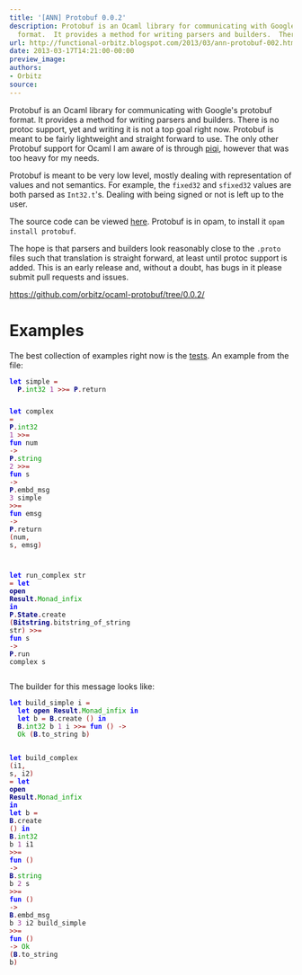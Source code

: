 ```yaml
---
title: '[ANN] Protobuf 0.0.2'
description: Protobuf is an Ocaml library for communicating with Google's protobuf
  format.  It provides a method for writing parsers and builders.  Ther...
url: http://functional-orbitz.blogspot.com/2013/03/ann-protobuf-002.html
date: 2013-03-17T14:21:00-00:00
preview_image:
authors:
- Orbitz
source:
---
```


<p>
Protobuf is an Ocaml library for communicating with Google's protobuf format.  It provides a method for writing parsers and builders.  There is no protoc support, yet and writing it is not a top goal right now.  Protobuf is meant to be fairly lightweight and straight forward to use.  The only other Protobuf support for Ocaml I am aware of is through <a href="http://piqi.org/">piqi</a>, however that was too heavy for my needs.
</p>

<p>
Protobuf is meant to be very low level, mostly dealing with representation of values and not semantics.  For example, the <code>fixed32</code> and <code>sfixed32</code> values are both parsed as <code>Int32.t</code>'s.  Dealing with being signed or not is left up to the user.
</p>

<p>
The source code can be viewed <a href="https://github.com/orbitz/ocaml-protobuf/tree/0.0.2">here</a>.  Protobuf is in opam, to install it <code>opam install protobuf</code>.
</p>

<p>
The hope is that parsers and builders look reasonably close to the <code>.proto</code> files such that translation is straight forward, at least until protoc support is added.  This is an early release and, without a doubt, has bugs in it please submit pull requests and issues.
</p>

<p>
<a href="https://github.com/orbitz/ocaml-protobuf/tree/0.0.2/">https://github.com/orbitz/ocaml-protobuf/tree/0.0.2/</a>
</p>

<h1>Examples</h1>
<p>
The best collection of examples right now is the <a href="https://github.com/orbitz/ocaml-protobuf/blob/0.0.2/lib/protobuf/protobuf_test.ml">tests</a>.  An example from the file:
</p>

<p>
</p><pre><code><b><font color="#0000FF">let</font></b> simple <font color="#990000">=</font>
  <b><font color="#000080">P</font></b><font color="#990000">.</font><font color="#009900">int32</font> <font color="#993399">1</font> <font color="#990000">&gt;&gt;=</font> <b><font color="#000080">P</font></b><font color="#990000">.</font>return

<b><font color="#0000FF">let</font></b> complex <font color="#990000">=</font>
  <b><font color="#000080">P</font></b><font color="#990000">.</font><font color="#009900">int32</font> <font color="#993399">1</font>           <font color="#990000">&gt;&gt;=</font> <b><font color="#0000FF">fun</font></b> num <font color="#990000">-&gt;</font>
  <b><font color="#000080">P</font></b><font color="#990000">.</font><font color="#009900">string</font> <font color="#993399">2</font>          <font color="#990000">&gt;&gt;=</font> <b><font color="#0000FF">fun</font></b> s <font color="#990000">-&gt;</font>
  <b><font color="#000080">P</font></b><font color="#990000">.</font>embd_msg <font color="#993399">3</font> simple <font color="#990000">&gt;&gt;=</font> <b><font color="#0000FF">fun</font></b> emsg <font color="#990000">-&gt;</font>
  <b><font color="#000080">P</font></b><font color="#990000">.</font>return <font color="#990000">(</font>num<font color="#990000">,</font> s<font color="#990000">,</font> emsg<font color="#990000">)</font>

<b><font color="#0000FF">let</font></b> run_complex str <font color="#990000">=</font>
  <b><font color="#0000FF">let</font></b> <b><font color="#000080">open</font></b> <b><font color="#000080">Result</font></b><font color="#990000">.</font><font color="#009900">Monad_infix</font> <b><font color="#0000FF">in</font></b>
  <b><font color="#000080">P</font></b><font color="#990000">.</font><b><font color="#000080">State</font></b><font color="#990000">.</font>create <font color="#990000">(</font><b><font color="#000080">Bitstring</font></b><font color="#990000">.</font>bitstring_of_string str<font color="#990000">)</font>
  <font color="#990000">&gt;&gt;=</font> <b><font color="#0000FF">fun</font></b> s <font color="#990000">-&gt;</font>
  <b><font color="#000080">P</font></b><font color="#990000">.</font>run complex s
</code></pre>


<p>
The builder for this message looks like:
</p>

<p>
</p><pre><code><b><font color="#0000FF">let</font></b> build_simple i <font color="#990000">=</font>
  <b><font color="#0000FF">let</font></b> <b><font color="#000080">open</font></b> <b><font color="#000080">Result</font></b><font color="#990000">.</font><font color="#009900">Monad_infix</font> <b><font color="#0000FF">in</font></b>
  <b><font color="#0000FF">let</font></b> b <font color="#990000">=</font> <b><font color="#000080">B</font></b><font color="#990000">.</font>create <font color="#990000">()</font> <b><font color="#0000FF">in</font></b>
  <b><font color="#000080">B</font></b><font color="#990000">.</font><font color="#009900">int32</font> b <font color="#993399">1</font> i <font color="#990000">&gt;&gt;=</font> <b><font color="#0000FF">fun</font></b> <font color="#990000">()</font> <font color="#990000">-&gt;</font>
  <font color="#009900">Ok</font> <font color="#990000">(</font><b><font color="#000080">B</font></b><font color="#990000">.</font>to_string b<font color="#990000">)</font>

<b><font color="#0000FF">let</font></b> build_complex <font color="#990000">(</font>i1<font color="#990000">,</font> s<font color="#990000">,</font> i2<font color="#990000">)</font> <font color="#990000">=</font>
  <b><font color="#0000FF">let</font></b> <b><font color="#000080">open</font></b> <b><font color="#000080">Result</font></b><font color="#990000">.</font><font color="#009900">Monad_infix</font> <b><font color="#0000FF">in</font></b>
  <b><font color="#0000FF">let</font></b> b <font color="#990000">=</font> <b><font color="#000080">B</font></b><font color="#990000">.</font>create <font color="#990000">()</font> <b><font color="#0000FF">in</font></b>
  <b><font color="#000080">B</font></b><font color="#990000">.</font><font color="#009900">int32</font> b <font color="#993399">1</font> i1                 <font color="#990000">&gt;&gt;=</font> <b><font color="#0000FF">fun</font></b> <font color="#990000">()</font> <font color="#990000">-&gt;</font>
  <b><font color="#000080">B</font></b><font color="#990000">.</font><font color="#009900">string</font> b <font color="#993399">2</font> s                 <font color="#990000">&gt;&gt;=</font> <b><font color="#0000FF">fun</font></b> <font color="#990000">()</font> <font color="#990000">-&gt;</font>
  <b><font color="#000080">B</font></b><font color="#990000">.</font>embd_msg b <font color="#993399">3</font> i2 build_simple <font color="#990000">&gt;&gt;=</font> <b><font color="#0000FF">fun</font></b> <font color="#990000">()</font> <font color="#990000">-&gt;</font>
  <font color="#009900">Ok</font> <font color="#990000">(</font><b><font color="#000080">B</font></b><font color="#990000">.</font>to_string b<font color="#990000">)</font>
</code></pre>


